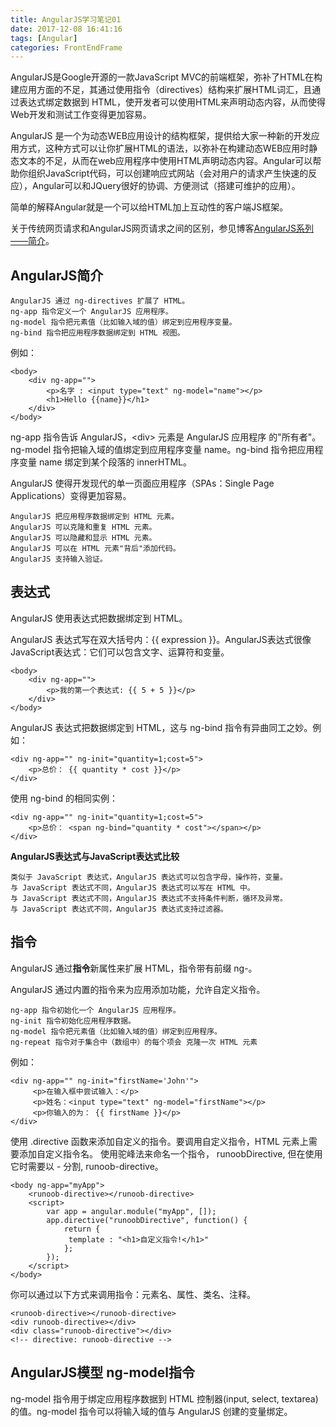 ```yaml
---
title: AngularJS学习笔记01
date: 2017-12-08 16:41:16
tags: [Angular]
categories: FrontEndFrame
---
```

 AngularJS是Google开源的一款JavaScript MVC的前端框架，弥补了HTML在构建应用方面的不足，其通过使用指令（directives）结构来扩展HTML词汇，且通过表达式绑定数据到 HTML，使开发者可以使用HTML来声明动态内容，从而使得Web开发和测试工作变得更加容易。
<!--more-->
 AngularJS 是一个为动态WEB应用设计的结构框架，提供给大家一种新的开发应用方式，这种方式可以让你扩展HTML的语法，以弥补在构建动态WEB应用时静态文本的不足，从而在web应用程序中使用HTML声明动态内容。Angular可以帮助你组织JavaScript代码，可以创建响应式网站（会对用户的请求产生快速的反应），Angular可以和JQuery很好的协调、方便测试（搭建可维护的应用）。

简单的解释Angular就是一个可以给HTML加上互动性的客户端JS框架。

关于传统网页请求和AngularJS网页请求之间的区别，参见博客[AngularJS系列——简介](http://blog.csdn.net/xiaoyao0909/article/details/51419078)。
## AngularJS简介 ##
	AngularJS 通过 ng-directives 扩展了 HTML。
	ng-app 指令定义一个 AngularJS 应用程序。
	ng-model 指令把元素值（比如输入域的值）绑定到应用程序变量。
	ng-bind 指令把应用程序数据绑定到 HTML 视图。
例如：

	<body>
		<div ng-app="">
	    	<p>名字 : <input type="text" ng-model="name"></p>
	    	<h1>Hello {{name}}</h1>
		</div>
	</body>
ng-app 指令告诉 AngularJS，<div\> 元素是 AngularJS 应用程序 的"所有者"。ng-model 指令把输入域的值绑定到应用程序变量 name。ng-bind 指令把应用程序变量 name 绑定到某个段落的 innerHTML。

AngularJS 使得开发现代的单一页面应用程序（SPAs：Single Page Applications）变得更加容易。

    AngularJS 把应用程序数据绑定到 HTML 元素。
    AngularJS 可以克隆和重复 HTML 元素。
    AngularJS 可以隐藏和显示 HTML 元素。
    AngularJS 可以在 HTML 元素"背后"添加代码。
    AngularJS 支持输入验证。
## 表达式 ##
AngularJS 使用表达式把数据绑定到 HTML。

AngularJS 表达式写在双大括号内：{{ expression }}。AngularJS表达式很像JavaScript表达式：它们可以包含文字、运算符和变量。

	<body>
		<div ng-app="">
	    	<p>我的第一个表达式: {{ 5 + 5 }}</p>
		</div> 
	</body>
AngularJS 表达式把数据绑定到 HTML，这与 ng-bind 指令有异曲同工之妙。例如：

	
	<div ng-app="" ng-init="quantity=1;cost=5">
		<p>总价： {{ quantity * cost }}</p>
	</div>
使用 ng-bind 的相同实例：

	<div ng-app="" ng-init="quantity=1;cost=5"> 
		<p>总价： <span ng-bind="quantity * cost"></span></p>
	</div>
**AngularJS表达式与JavaScript表达式比较**
	
	类似于 JavaScript 表达式，AngularJS 表达式可以包含字母，操作符，变量。
	与 JavaScript 表达式不同，AngularJS 表达式可以写在 HTML 中。
	与 JavaScript 表达式不同，AngularJS 表达式不支持条件判断，循环及异常。
	与 JavaScript 表达式不同，AngularJS 表达式支持过滤器。
## 指令 ##
AngularJS 通过**指令**新属性来扩展 HTML，指令带有前缀 ng-。

AngularJS 通过内置的指令来为应用添加功能，允许自定义指令。

	ng-app 指令初始化一个 AngularJS 应用程序。
	ng-init 指令初始化应用程序数据。
	ng-model 指令把元素值（比如输入域的值）绑定到应用程序。
	ng-repeat 指令对于集合中（数组中）的每个项会 克隆一次 HTML 元素
例如：

	<div ng-app="" ng-init="firstName='John'">
	     <p>在输入框中尝试输入：</p>
	     <p>姓名：<input type="text" ng-model="firstName"></p>
	     <p>你输入的为： {{ firstName }}</p>
	</div>
使用 .directive 函数来添加自定义的指令。要调用自定义指令，HTML 元素上需要添加自定义指令名。
使用驼峰法来命名一个指令， runoobDirective, 但在使用它时需要以 - 分割, runoob-directive。
	
	<body ng-app="myApp">
		<runoob-directive></runoob-directive>
		<script>
			var app = angular.module("myApp", []);
			app.directive("runoobDirective", function() {
	    		return {
	       		 template : "<h1>自定义指令!</h1>"
	    		};
			});
		</script>
	</body>
你可以通过以下方式来调用指令：元素名、属性、类名、注释。

	<runoob-directive></runoob-directive>
	<div runoob-directive></div>
	<div class="runoob-directive"></div>
	<!-- directive: runoob-directive -->
## AngularJS模型 ng-model指令 ##
ng-model 指令用于绑定应用程序数据到 HTML 控制器(input, select, textarea)的值。ng-model 指令可以将输入域的值与 AngularJS 创建的变量绑定。
